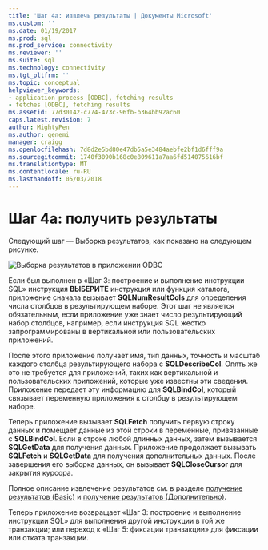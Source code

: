 ```yaml
---
title: 'Шаг 4а: извлечь результаты | Документы Microsoft'
ms.custom: ''
ms.date: 01/19/2017
ms.prod: sql
ms.prod_service: connectivity
ms.reviewer: ''
ms.suite: sql
ms.technology: connectivity
ms.tgt_pltfrm: ''
ms.topic: conceptual
helpviewer_keywords:
- application process [ODBC], fetching results
- fetches [ODBC], fetching results
ms.assetid: 77d30142-c774-473c-96fb-b364bb92ac60
caps.latest.revision: 7
author: MightyPen
ms.author: genemi
manager: craigg
ms.openlocfilehash: 7d8d2e5bd80e47db5a5e3484aebfe2bf1d6fff9a
ms.sourcegitcommit: 1740f3090b168c0e809611a7aa6fd514075616bf
ms.translationtype: MT
ms.contentlocale: ru-RU
ms.lasthandoff: 05/03/2018
---
```

# <a name="step-4a-fetch-the-results"></a>Шаг 4а: получить результаты
Следующий шаг — Выборка результатов, как показано на следующем рисунке.  
  
 ![Выборка результатов в приложении ODBC](../../../odbc/reference/develop-app/media/pr14.gif "pr14")  
  
 Если был выполнен в «Шаг 3: построение и выполнение инструкции SQL» инструкция **ВЫБЕРИТЕ** инструкция или функция каталога, приложение сначала вызывает **SQLNumResultCols** для определения числа столбцов в результирующем наборе. Этот шаг не является обязательным, если приложение уже знает число результирующий набор столбцов, например, если инструкция SQL жестко запрограммированы в вертикальной или пользовательских приложений.  
  
 После этого приложение получает имя, тип данных, точность и масштаб каждого столбца результирующего набора с **SQLDescribeCol**. Опять же это не требуется для приложений, таких как вертикальной и пользовательских приложений, которые уже известны эти сведения. Приложение передает эту информацию для **SQLBindCol**, который связывает переменную приложения к столбцу в результирующем наборе.  
  
 Теперь приложение вызывает **SQLFetch** получить первую строку данных и помещает данные из этой строки в переменные, привязанные с **SQLBindCol**. Если в строке любой длинных данных, затем вызывается **SQLGetData** для получения данных. Приложение продолжает вызывать **SQLFetch** и **SQLGetData** для получения дополнительных данных. После завершения его выборка данных, он вызывает **SQLCloseCursor** для закрытия курсора.  
  
 Полное описание извлечение результатов см. в разделе [получение результатов (Basic)](../../../odbc/reference/develop-app/retrieving-results-basic.md) и [получение результатов (Дополнительно)](../../../odbc/reference/develop-app/retrieving-results-advanced.md).  
  
 Теперь приложение возвращает «Шаг 3: построение и выполнение инструкции SQL» для выполнения другой инструкции в той же транзакции; или переход к «Шаг 5: фиксации транзакции» для фиксации или отката транзакции.
